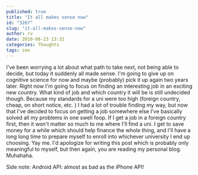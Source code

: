 ```yaml
---
published: true
title: "It all makes sense now"
id: "3267"
slug: "it-all-makes-sense-now"
author: rv
date: 2010-08-23 13:32
categories: Thoughts
tags: zen
---
```

I've been worrying a lot about what path to take next, not being able to decide, but today it suddenly all made sense. I'm going to give up on cognitive science for now and maybe (probably) pick it up again two years later. Right now I'm going to focus on finding an interesting job in an exciting new country. What kind of job and which country it will be is still undecided though. Because my standards for a uni were too high (foreign country, cheap, on short notice, etc. ) I had a lot of trouble finding my way, but now that I've decided to focus on getting a job somewhere else I've basically solved all my problems in one swell foop. If I get a job in a foreign country first, then it won't matter so much to me where I'll find a uni. I get to save money for a while which should help finance the whole thing, and I'll have a long long time to prepare myself to enroll into whichever university I end up choosing. Yay me. I'd apologize for writing this post which is probably only meaningful to myself, but then again, you are reading my personal blog. Muhahaha.

Side note: Android API: almost as bad as the iPhone API!
